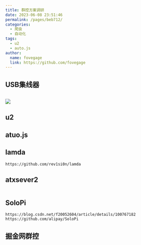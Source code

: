 ```yaml
---
title: 群控方案调研
date: 2023-06-08 23:51:46
permalink: /pages/beb712/
categories:
  - 爬虫
  - 自动化
tags:
  - u2
  - auto.js
author:
  name: fovegage
  link: https://github.com/fovegage
---
```


## USB集线器

```

```

![](https://obsidian-foveagge.oss-cn-beijing.aliyuncs.com/blog/wecom-temp-200225-d1c8fe62b79e4a5433a9ab6f32eb733f.jpg)

## u2

## atuo.js

## lamda

```
https://github.com/rev1si0n/lamda
```

## atxsever2

```

```

## SoloPi

```
https://blog.csdn.net/f20052604/article/details/100767182
https://github.com/alipay/SoloPi
```

## 掘金网群控

```

```
